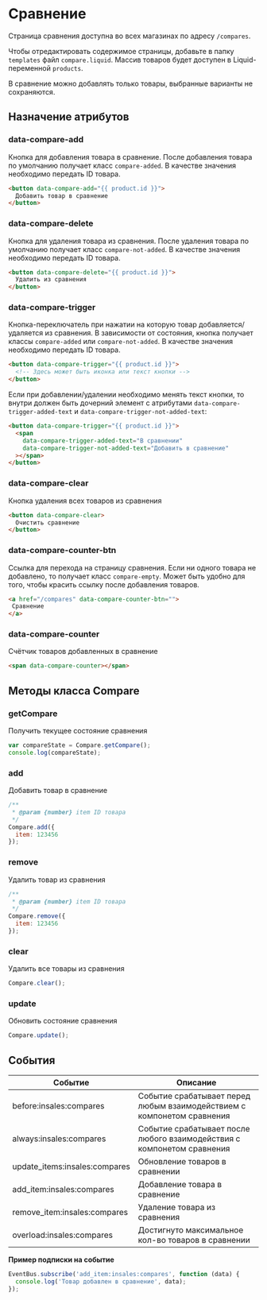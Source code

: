 # Сравнение

Страница сравнения доступна во всех магазинах по адресу `/compares`.

Чтобы отредактировать содержимое страницы, добавьте в папку `templates` файл `compare.liquid`. Массив товаров будет доступен в Liquid-переменной `products`.

В сравнение можно добавлять только товары, выбранные варианты не сохраняются.

## Назначение атрибутов

### data-compare-add

Кнопка для добавления товара в сравнение. После добавления товара по умолчанию получает класс `compare-added`. В качестве значения необходимо передать ID товара.

```html
<button data-compare-add="{{ product.id }}">
  Добавить товар в сравнение
</button>
```

### data-compare-delete

Кнопка для удаления товара из сравнения. После удаления товара по умолчанию получает класс `compare-not-added`. В качестве значения необходимо передать ID товара.

```html
<button data-compare-delete="{{ product.id }}">
  Удалить из сравнения
</button>
```
### data-compare-trigger

Кнопка-переключатель при нажатии на которую товар добавляется/удаляется из сравнения. В зависимости от состояния, кнопка получает классы `compare-added` или `compare-not-added`. В качестве значения необходимо передать ID товара.

```html
<button data-compare-trigger="{{ product.id }}">
  <!-- Здесь может быть иконка или текст кнопки -->
</button>
```

Если при добавлении/удалении необходимо менять текст кнопки, то внутри должен быть дочерний элемент с атрибутами `data-compare-trigger-added-text` и `data-compare-trigger-not-added-text`:

```html
<button data-compare-trigger="{{ product.id }}">
  <span 
    data-compare-trigger-added-text="В сравнении"
    data-compare-trigger-not-added-text="Добавить в сравнение"
  ></span>
</button>
```

### data-compare-clear

Кнопка удаления всех товаров из сравнения

```html
<button data-compare-clear>
  Очистить сравнение
</button>
```

### data-compare-counter-btn

Ссылка для перехода на страницу сравнения. Если ни одного товара не добавлено, то получает класс `compare-empty`. Может быть удобно для того, чтобы красить ссылку после добавления товаров.

```html
<a href="/compares" data-compare-counter-btn="">
 Сравнение
</a>
```

### data-compare-counter

Счётчик товаров добавленных в сравнение

```html
<span data-compare-counter></span>
```

## Методы класса Compare

### getCompare

Получить текущее состояние сравнения

```js
var compareState = Compare.getCompare();
console.log(compareState);
```
### add

Добавить товар в сравнение

```js
/**
 * @param {number} item ID товара
 */
Compare.add({
  item: 123456
});
```

### remove

Удалить товар из сравнения

```js
/**
 * @param {number} item ID товара
 */
Compare.remove({
  item: 123456
});
```

### clear

Удалить все товары из сравнения

```js
Compare.clear();
```

### update

Обновить состояние сравнения

```js
Compare.update();
```

## События

| Событие                            | Описание                                                                |
|------------------------------------|-------------------------------------------------------------------------|
| before:insales:compares            | Событие срабатывает перед любым взаимодействием с компонетом сравнения  |
| always:insales:compares            | Событие срабатывает после любого взаимодействия с компонетом сравнения  |
| update_items:insales:compares      | Обновление товаров в сравнении                                          |
| add_item:insales:compares          | Добавление товара в сравнение                                           |
| remove_item:insales:compares       | Удаление товара из сравнения                                            |
| overload:insales:compares          | Достигнуто максимальное кол-во товаров в сравнении                      |

**Пример подписки на событие**

```js
EventBus.subscribe('add_item:insales:compares', function (data) {
  console.log('Товар добавлен в сравнение', data);
}); 
```
